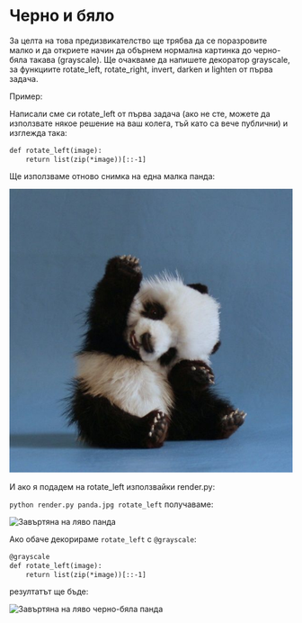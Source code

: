 # Черно и бяло

За целта на това предизвикателство ще трябва да се поразровите малко и да откриете начин да обърнем нормална картинка до черно-бяла такава (grayscale). Ще очакваме да напишете декоратор grayscale, за функциите rotate_left, rotate_right, invert, darken и lighten от първа задача.

Пример:

Написали сме си rotate_left от първа задача (ако не сте, можете да използвате някое решение на ваш колега, тъй като са вече публични) и изглежда така:

```
def rotate_left(image):
    return list(zip(*image))[::-1]
```
Ще използваме отново снимка на една малка панда:

![Панда](https://raw.githubusercontent.com/pepincho/Python-Course-FMI/master/02_challenge/panda.jpg)


И ако я подадем на rotate_left използвайки render.py:

```python render.py panda.jpg rotate_left```
получаваме:

![Завъртяна на ляво панда](https://raw.githubusercontent.com/pepincho/Python-Course-FMI/master/01_task/panda_rotate_left.jpg)

Ако обаче декорираме ```rotate_left``` с ```@grayscale```:
```
@grayscale
def rotate_left(image):
    return list(zip(*image))[::-1]
```
резултатът ще бъде:

![Завъртяна на ляво черно-бяла панда](https://raw.githubusercontent.com/pepincho/Python-Course-FMI/master/02_challenge/panda_rotate_left.jpg)
